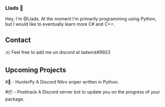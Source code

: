 ### Llads 🐉
Hey, I'm @Llads. At the moment I'm primarily programming using Python, but I would like to eventually learn more C# and C++.

## Contact
✉️ Feel free to add me on discord at ladwick#9923

## Upcoming Projects
#🎁 - HunterPy
A Discord Nitro sniper written in Python.

#📦 - Posttrack
A Discord server bot to update you on the progress of your package.
